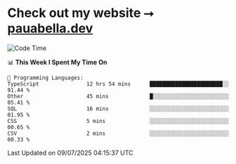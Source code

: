 # Check out my website ⭢ [pauabella.dev](https://pauabella.dev)

<!--START_SECTION:waka-->
![Code Time](http://img.shields.io/badge/Code%20Time-4%2C573%20hrs%209%20mins-blue)

📊 **This Week I Spent My Time On** 

```text
💬 Programming Languages: 
TypeScript               12 hrs 54 mins      ███████████████████████░░   91.44 % 
Other                    45 mins             █░░░░░░░░░░░░░░░░░░░░░░░░   05.41 % 
SQL                      16 mins             ░░░░░░░░░░░░░░░░░░░░░░░░░   01.95 % 
CSS                      5 mins              ░░░░░░░░░░░░░░░░░░░░░░░░░   00.65 % 
CSV                      2 mins              ░░░░░░░░░░░░░░░░░░░░░░░░░   00.33 % 
```


 Last Updated on 09/07/2025 04:15:37 UTC
<!--END_SECTION:waka-->
